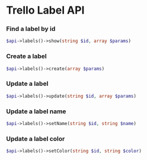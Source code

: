 Trello Label API
======================

### Find a label by id
```php
$api->labels()->show(string $id, array $params)
```

### Create a label
```php
$api->labels()->create(array $params)
```

### Update a label
```php
$api->labels()->update(string $id, array $params)
```

### Update a label name
```php
$api->labels()->setName(string $id, string $name)
```

### Update a label color
```php
$api->labels()->setColor(string $id, string $color)
```

